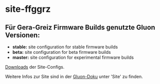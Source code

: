# site-ffggrz

## Für Gera-Greiz Firmware Builds genutzte Gluon Versionen:

- __stable:__ site configuration for stable firmware builds
- __beta:__ site configuration for beta firmware builds
- __master:__ site configuration for experimental firmware builds

[Downloads](https://github.com/ffggrz/site-ffggrz/releases) der Site-Configs.

Weitere Infos zur Site sind in der [Gluon-Doku](http://gluon.readthedocs.org/) unter 'Site' zu finden.
